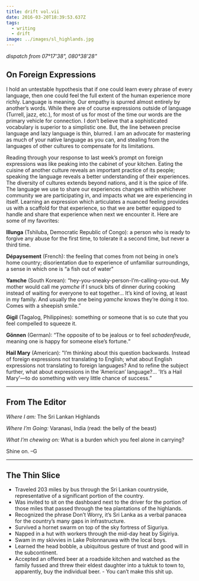 ```yaml
---
title: drift vol.vii
date: 2016-03-20T18:39:53.637Z
tags:
  - writing
  - drift
image: ../images/sl_highlands.jpg
---
```


_dispatch from 07°17'38", 080°38'28"_

## On Foreign Expressions

I hold an untestable hypothesis that if one could learn every phrase of every language, then one could feel the full extent of the human experience more richly. Language is meaning. Our empathy is spurred almost entirely by another’s words. While there are of course expressions outside of language (Turrell, jazz, etc.), for most of us for most of the time our words are the primary vehicle for connection. I don’t believe that a sophisticated vocabulary is superior to a simplistic one. But, the line between precise language and lazy language is thin, blurred. I am an advocate for mastering as much of your native language as you can, and stealing from the languages of other cultures to compensate for its limitations.

Reading through your response to last week’s prompt on foreign expressions was like peaking into the cabinet of your kitchen. Eating the cuisine of another culture reveals an important practice of its people; speaking the language reveals a better understanding of their experiences. The diversity of cultures extends beyond nations, and it is the spice of life. The language we use to share our experiences changes within whichever community we are participating in, and impacts what we are experiencing in itself. Learning an expression which articulates a nuanced feeling provides us with a scaffold for that experience, so that we are better equipped to handle and share that experience when next we encounter it. Here are some of my favorites:

**Illunga** (Tshiluba, Democratic Republic of Congo): a person who is ready to forgive any abuse for the first time, to tolerate it a second time, but never a third time.

**Dépaysement** (French): the feeling that comes from not being in one’s home country; disorientation due to experience of unfamiliar surroundings, a sense in which one is “a fish out of water"

**Yamche** (South Korean): “hey-you-sneaky-person-I’m-calling-you-out. My mother would call me _yamche_ if I snuck bits of dinner during cooking instead of waiting for everyone to eat together… It’s kind of loving, at least in my family. And usually the one being _yamche_ knows they’re doing it too. Comes with a sheepish smile.”

**Gigil** (Tagalog, Philippines): something or someone that is so cute that you feel compelled to squeeze it.

**Gönnen** (German): “The opposite of to be jealous or to feel _schadenfreude_, meaning one is happy for someone else’s fortune.“

**Hail Mary** (American): "I’m thinking about this question backwards. Instead of foreign expressions not translating to English; what about English expressions not translating to foreign languages? And to refine the subject further, what about expressions in the ‘American’ language?… 'It’s a Hail Mary'—to do something with very little chance of success.”

---

## From The Editor

_Where I am:_ The Sri Lankan Highlands

_Where I’m Going:_ Varanasi, India (read: the belly of the beast)

_What I’m chewing on:_ What is a burden which you feel alone in carrying?

Shine on. –G

---

## The Thin Slice

- Traveled 203 miles by bus through the Sri Lankan countryside, representative of a significant portion of the country.
- Was invited to sit on the dashboard next to the driver for the portion of those miles that passed through the tea plantations of the highlands.
- Recognized the phrase Don’t Worry, it’s Sri Lanka as a verbal panacea for the country’s many gaps in infrastructure.
- Survived a hornet swarm on top of the sky fortress of Siguriya.
- Napped in a hut with workers through the mid-day heat by Sigiriya.
- Swam in my skivvies in Lake Polonnaruwa with the local boys.
- Learned the head bobble, a ubiquitous gesture of trust and good will in the subcontinent.
- Accepted an offered beer at a roadside kitchen and watched as the family fussed and threw their eldest daughter into a tuktuk to town to, apparently, buy the individual beer. - You can’t make this shit up.
